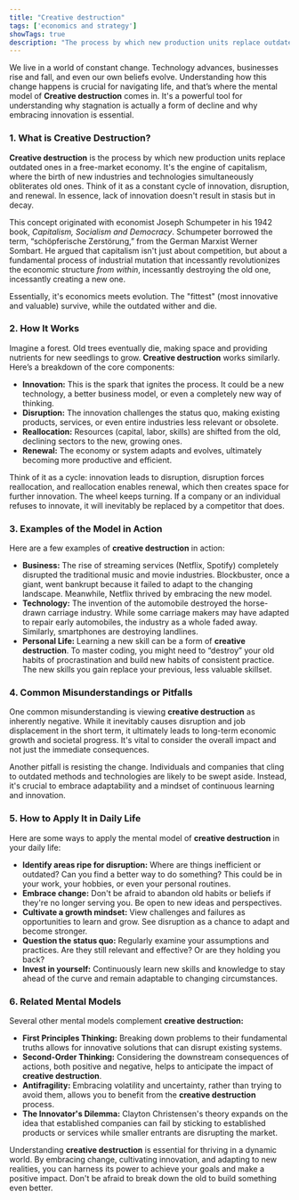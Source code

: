 ```yaml
---
title: "Creative destruction"
tags: ['economics and strategy']
showTags: true
description: "The process by which new production units replace outdated ones in a free-market economy. In capitalistic competition, lack of innovation doesn't result in stasis but in decay."
---
```



We live in a world of constant change. Technology advances, businesses rise and fall, and even our own beliefs evolve. Understanding how this change happens is crucial for navigating life, and that’s where the mental model of **Creative destruction** comes in. It's a powerful tool for understanding why stagnation is actually a form of decline and why embracing innovation is essential.

### 1. What is Creative Destruction?

**Creative destruction** is the process by which new production units replace outdated ones in a free-market economy. It's the engine of capitalism, where the birth of new industries and technologies simultaneously obliterates old ones. Think of it as a constant cycle of innovation, disruption, and renewal. In essence, lack of innovation doesn't result in stasis but in decay.

This concept originated with economist Joseph Schumpeter in his 1942 book, *Capitalism, Socialism and Democracy*. Schumpeter borrowed the term, “schöpferische Zerstörung,” from the German Marxist Werner Sombart. He argued that capitalism isn't just about competition, but about a fundamental process of industrial mutation that incessantly revolutionizes the economic structure *from within*, incessantly destroying the old one, incessantly creating a new one.

Essentially, it's economics meets evolution. The "fittest" (most innovative and valuable) survive, while the outdated wither and die.

### 2. How It Works

Imagine a forest. Old trees eventually die, making space and providing nutrients for new seedlings to grow. **Creative destruction** works similarly. Here’s a breakdown of the core components:

*   **Innovation:** This is the spark that ignites the process. It could be a new technology, a better business model, or even a completely new way of thinking.
*   **Disruption:** The innovation challenges the status quo, making existing products, services, or even entire industries less relevant or obsolete.
*   **Reallocation:** Resources (capital, labor, skills) are shifted from the old, declining sectors to the new, growing ones.
*   **Renewal:** The economy or system adapts and evolves, ultimately becoming more productive and efficient.

Think of it as a cycle: innovation leads to disruption, disruption forces reallocation, and reallocation enables renewal, which then creates space for further innovation. The wheel keeps turning. If a company or an individual refuses to innovate, it will inevitably be replaced by a competitor that does.

### 3. Examples of the Model in Action

Here are a few examples of **creative destruction** in action:

*   **Business:** The rise of streaming services (Netflix, Spotify) completely disrupted the traditional music and movie industries. Blockbuster, once a giant, went bankrupt because it failed to adapt to the changing landscape. Meanwhile, Netflix thrived by embracing the new model.
*   **Technology:** The invention of the automobile destroyed the horse-drawn carriage industry. While some carriage makers may have adapted to repair early automobiles, the industry as a whole faded away. Similarly, smartphones are destroying landlines.
*   **Personal Life:** Learning a new skill can be a form of **creative destruction**. To master coding, you might need to “destroy” your old habits of procrastination and build new habits of consistent practice. The new skills you gain replace your previous, less valuable skillset.

### 4. Common Misunderstandings or Pitfalls

One common misunderstanding is viewing **creative destruction** as inherently negative. While it inevitably causes disruption and job displacement in the short term, it ultimately leads to long-term economic growth and societal progress. It's vital to consider the overall impact and not just the immediate consequences.

Another pitfall is resisting the change. Individuals and companies that cling to outdated methods and technologies are likely to be swept aside. Instead, it's crucial to embrace adaptability and a mindset of continuous learning and innovation.

### 5. How to Apply It in Daily Life

Here are some ways to apply the mental model of **creative destruction** in your daily life:

*   **Identify areas ripe for disruption:** Where are things inefficient or outdated? Can you find a better way to do something? This could be in your work, your hobbies, or even your personal routines.
*   **Embrace change:** Don't be afraid to abandon old habits or beliefs if they're no longer serving you. Be open to new ideas and perspectives.
*   **Cultivate a growth mindset:** View challenges and failures as opportunities to learn and grow. See disruption as a chance to adapt and become stronger.
*   **Question the status quo:** Regularly examine your assumptions and practices. Are they still relevant and effective? Or are they holding you back?
*   **Invest in yourself:** Continuously learn new skills and knowledge to stay ahead of the curve and remain adaptable to changing circumstances.

### 6. Related Mental Models

Several other mental models complement **creative destruction:**

*   **First Principles Thinking:** Breaking down problems to their fundamental truths allows for innovative solutions that can disrupt existing systems.
*   **Second-Order Thinking:** Considering the downstream consequences of actions, both positive and negative, helps to anticipate the impact of **creative destruction**.
*   **Antifragility:** Embracing volatility and uncertainty, rather than trying to avoid them, allows you to benefit from the **creative destruction** process.
*   **The Innovator's Dilemma:** Clayton Christensen's theory expands on the idea that established companies can fail by sticking to established products or services while smaller entrants are disrupting the market.

Understanding **creative destruction** is essential for thriving in a dynamic world. By embracing change, cultivating innovation, and adapting to new realities, you can harness its power to achieve your goals and make a positive impact. Don't be afraid to break down the old to build something even better.

